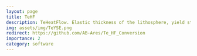 ```yaml
---
layout: page
title: TeHF
description: TeHeatFlow. Elastic thickness of the lithosphere, yield strength envelope, and heat flow calculations (Python)
img: assets/img/TeYSE.png
redirect: https://github.com/AB-Ares/Te_HF_Conversion
importance: 2
category: software
---
```

